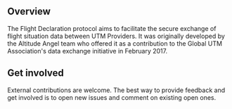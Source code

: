 ## Overview

The Flight Declaration protocol aims to facilitate the secure exchange of flight situation data between UTM Providers. It was originally developed by the Altitude Angel team who offered it as a contribution to the Global UTM Association's data exchange initiative in February 2017.

## Get involved

External contributions are welcome. The best way to provide feedback and get involved is to open new issues and comment on existing open ones. 